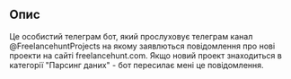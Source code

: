 **Опис**
----
Це особистий телеграм бот, який прослуховує телеграм канал @FreelancehuntProjects на якому заявлються повідомлення про нові проекти на сайті freelancehunt.com.
Якщо новий проект знаходиться в категорії "Парсинг даних" - бот пересилає мені це повідомлення.
